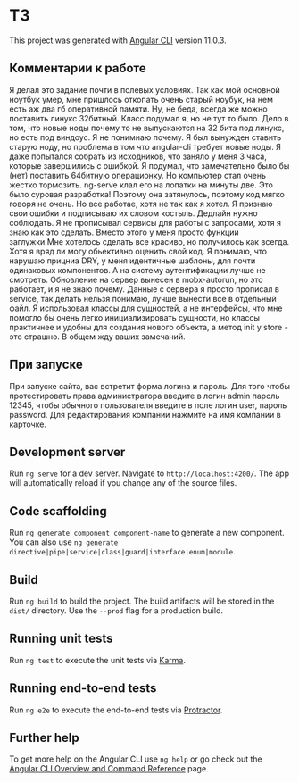 # T3

This project was generated with [Angular CLI](https://github.com/angular/angular-cli) version 11.0.3.
## Комментарии к работе
Я делал это задание почти в полевых условиях. Так как мой основной ноутбук умер, мне пришлось откопать очень старый ноубук, на нем есть аж два гб оперативной памяти. Ну, не беда, всегда же можно поставить линукс 32битный. Класс подумал я, но не тут то было. Дело в том, что новые ноды почему то не выпускаются на 32 бита под линукс, но есть под виндоус. Я не понимиаю почему. Я был вынужден ставить старую ноду, но проблема в том что angular-cli требует новые ноды. Я даже попытался собрать из исходников, что заняло у меня 3 часа, которые завершились с ошибкой. Я подумал, что замечательно было бы (нет) поставить 64битную операционку. Но компьютер стал очень жестко тормозить. ng-serve  клал его на лопатки на минуты две. Это было суровая разработка! Поэтому она затянулось, поэтому код мягко говоря не очень. Но все работае, хотя не так как я хотел. Я признаю свои ошибки и подписываю их словом костыль. Дедлайн нужно соблюдать. Я не прописывал сервисы для работы с запросами, хотя я знаю как это сделать. Вместо этого у меня просто функции заглужки.Мне хотелось сделать все красиво, но получилось как всегда. Хотя я вряд ли могу обьективно оценить свой код. Я понимаю, что нарушаю прицниа DRY, у меня идентичные шаблоны, для почти одинаковых компонентов. А на систему аутентификации лучше не смотреть. Обновление на сервер вынесен в mobx-autorun, но это работает, и я не знаю почему. Данные с сервера я просто прописал в service, так делать нельзя понимаю, лучше вынести все в отдельный файл. Я использовал классы для сущностей, а не интерфейсы, что мне помогло бы очень легко инициализировать сущности, но классы практичнее и удобны для создания нового объекта, а метод init у store - это страшно. 
В общем жду ваших замечаний.
## При запуске
При запуске сайта, вас встретит форма логина и пароль. Для того чтобы протестировать права администратора введите в логин admin пароль 12345, чтобы обычного пользователя введите в поле логин user, пароль password. Для редактирования компании нажмите на имя компании в карточке.
## Development server

Run `ng serve` for a dev server. Navigate to `http://localhost:4200/`. The app will automatically reload if you change any of the source files.

## Code scaffolding

Run `ng generate component component-name` to generate a new component. You can also use `ng generate directive|pipe|service|class|guard|interface|enum|module`.

## Build

Run `ng build` to build the project. The build artifacts will be stored in the `dist/` directory. Use the `--prod` flag for a production build.

## Running unit tests

Run `ng test` to execute the unit tests via [Karma](https://karma-runner.github.io).

## Running end-to-end tests

Run `ng e2e` to execute the end-to-end tests via [Protractor](http://www.protractortest.org/).

## Further help

To get more help on the Angular CLI use `ng help` or go check out the [Angular CLI Overview and Command Reference](https://angular.io/cli) page.
